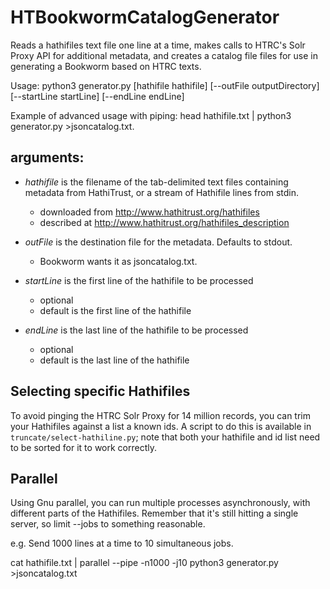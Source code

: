HTBookwormCatalogGenerator
==================


Reads a hathifiles text file one line at a time, makes calls to HTRC's Solr Proxy API for additional metadata, and creates a catalog file files for use in generating a Bookworm based on HTRC texts.

Usage: python3 generator.py [hathifile hathifile] [--outFile outputDirectory] [--startLine startLine] [--endLine endLine]

Example of advanced usage with piping: head hathifile.txt | python3 generator.py >jsoncatalog.txt.

## arguments:

+ *hathifile* is the filename of the tab-delimited text files containing metadata from HathiTrust, or a stream of Hathifile lines from stdin.
    - downloaded from http://www.hathitrust.org/hathifiles
    - described at http://www.hathitrust.org/hathifiles_description

+ *outFile* is the destination file for the metadata. Defaults to stdout.
    - Bookworm wants it as jsoncatalog.txt.

+ *startLine* is the first line of the hathifile to be processed
    - optional
    - default is the first line of the hathifile

+ *endLine* is the last line of the hathifile to be processed
    - optional
    - default is the last line of the hathifile

## Selecting specific Hathifiles

To avoid pinging the HTRC Solr Proxy for 14 million records, you can trim your Hathifiles against a list a known ids. A script to do this is available in `truncate/select-hathiline.py`; note that both your hathifile and id list need to be sorted for it to work correctly.

## Parallel

Using Gnu parallel, you can run multiple processes asynchronously, with different parts of the Hathifiles. Remember that it's still hitting a single server, so limit --jobs to something reasonable.

e.g. Send 1000 lines at a time to 10 simultaneous jobs.

cat hathifile.txt | parallel --pipe -n1000 -j10 python3 generator.py >jsoncatalog.txt
